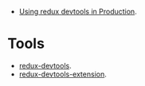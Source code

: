 - [Using redux devtools in Production](https://medium.com/@zalmoxis/using-redux-devtools-in-production-4c5b56c5600f).

# Tools

- [redux-devtools](https://github.com/reduxjs/redux-devtools).
- [redux-devtools-extension](https://github.com/zalmoxisus/redux-devtools-extension).
